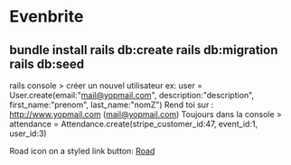 # Evenbrite
bundle install
rails db:create
rails db:migration
rails db:seed
---
rails console > créer un nouvel utilisateur ex: user = User.create(email:"mail@yopmail.com", description:"description", first_name:"prenom", last_name:"nomZ")
Rend toi sur : http://www.yopmail.com (mail@yopmail.com)
Toujours dans la console > attendance = Attendance.create(stripe_customer_id:47, event_id:1, user_id:3)
<p>Road icon on a styled link button:
        <a href="#" class="btn btn-info btn-lg">
          <span class="glyphicon glyphicon-road"></span> Road 
        </a>
      </p> 
